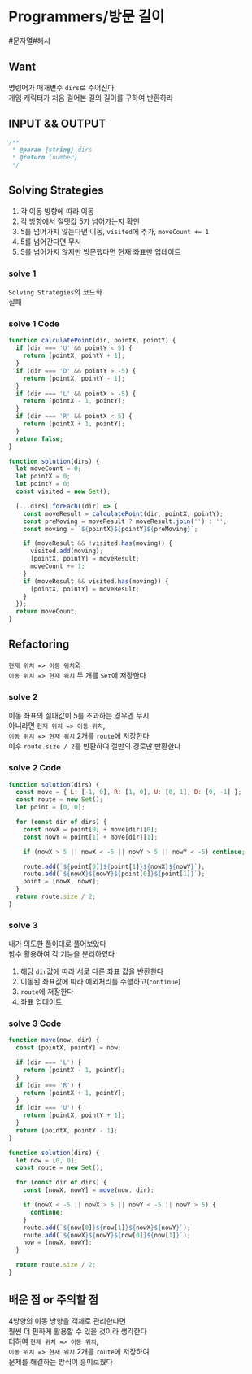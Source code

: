 # Programmers/방문 길이

#문자열#해시

## Want

명령어가 매개변수 `dirs`로 주어진다  
게임 캐릭터가 처음 걸어본 길의 길이를 구하여 반환하라

## INPUT && OUTPUT

```js
/**
 * @param {string} dirs
 * @return {number}
 */
```

## Solving Strategies

1. 각 이동 방향에 따라 이동
2. 각 방향에서 절댓값 5가 넘어가는지 확인
3. 5를 넘어가지 않는다면 이동, `visited`에 추가, `moveCount += 1`
4. 5를 넘어간다면 무시
5. 5를 넘어가지 않지만 방문했다면 현재 좌표만 업데이트

### solve 1

`Solving Strategies`의 코드화  
실패

### solve 1 Code

```js
function calculatePoint(dir, pointX, pointY) {
  if (dir === 'U' && pointY < 5) {
    return [pointX, pointY + 1];
  }
  if (dir === 'D' && pointY > -5) {
    return [pointX, pointY - 1];
  }
  if (dir === 'L' && pointX > -5) {
    return [pointX - 1, pointY];
  }
  if (dir === 'R' && pointX < 5) {
    return [pointX + 1, pointY];
  }
  return false;
}

function solution(dirs) {
  let moveCount = 0;
  let pointX = 0;
  let pointY = 0;
  const visited = new Set();

  [...dirs].forEach((dir) => {
    const moveResult = calculatePoint(dir, pointX, pointY);
    const preMoving = moveResult ? moveResult.join('') : '';
    const moving = `${pointX}${pointY}${preMoving}`;

    if (moveResult && !visited.has(moving)) {
      visited.add(moving);
      [pointX, pointY] = moveResult;
      moveCount += 1;
    }
    if (moveResult && visited.has(moving)) {
      [pointX, pointY] = moveResult;
    }
  });
  return moveCount;
}
```

## Refactoring

`현재 위치 => 이동 위치`와  
`이동 위치 => 현재 위치` 두 개를 `Set`에 저장한다

### solve 2

이동 좌표의 절대값이 5를 초과하는 경우엔 무시  
아니라면 `현재 위치 => 이동 위치`,  
`이동 위치 => 현재 위치` 2개를 `route`에 저장한다  
이후 `route.size / 2`를 반환하여 절반의 경로만 반환한다

### solve 2 Code

```js
function solution(dirs) {
  const move = { L: [-1, 0], R: [1, 0], U: [0, 1], D: [0, -1] };
  const route = new Set();
  let point = [0, 0];

  for (const dir of dirs) {
    const nowX = point[0] + move[dir][0];
    const nowY = point[1] + move[dir][1];

    if (nowX > 5 || nowX < -5 || nowY > 5 || nowY < -5) continue;

    route.add(`${point[0]}${point[1]}${nowX}${nowY}`);
    route.add(`${nowX}${nowY}${point[0]}${point[1]}`);
    point = [nowX, nowY];
  }
  return route.size / 2;
}
```

### solve 3

내가 의도한 풀이대로 풀어보았다  
함수 활용하여 각 기능을 분리하였다

1. 해당 `dir`값에 따라 서로 다른 좌표 값을 반환한다
2. 이동된 좌표값에 따라 예외처리를 수행하고(`continue`)
3. `route`에 저장한다
4. 좌표 업데이트

### solve 3 Code

```js
function move(now, dir) {
  const [pointX, pointY] = now;

  if (dir === 'L') {
    return [pointX - 1, pointY];
  }
  if (dir === 'R') {
    return [pointX + 1, pointY];
  }
  if (dir === 'U') {
    return [pointX, pointY + 1];
  }
  return [pointX, pointY - 1];
}

function solution(dirs) {
  let now = [0, 0];
  const route = new Set();

  for (const dir of dirs) {
    const [nowX, nowY] = move(now, dir);

    if (nowX < -5 || nowX > 5 || nowY < -5 || nowY > 5) {
      continue;
    }
    route.add(`${now[0]}${now[1]}${nowX}${nowY}`);
    route.add(`${nowX}${nowY}${now[0]}${now[1]}`);
    now = [nowX, nowY];
  }

  return route.size / 2;
}
```

## 배운 점 or 주의할 점

4방향의 이동 방향을 객체로 관리한다면  
훨씬 더 편하게 활용할 수 있을 것이라 생각한다  
더하여 `현재 위치 => 이동 위치`,  
`이동 위치 => 현재 위치` 2개를 `route`에 저장하여  
문제를 해결하는 방식이 흥미로웠다
